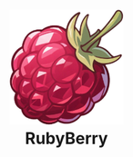 <h1 align="center">
  <img src="./frontend/src/assets/images/RubyBerry.png" alt="ruby-berry" width="200">
  <br>RubyBerry<br>
</h1>
